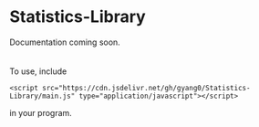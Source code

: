 # Statistics-Library
Documentation coming soon.
<br />
<br />
<br />
To use, include

`<script src="https://cdn.jsdelivr.net/gh/gyang0/Statistics-Library/main.js" type="application/javascript"></script>`

in your program.
